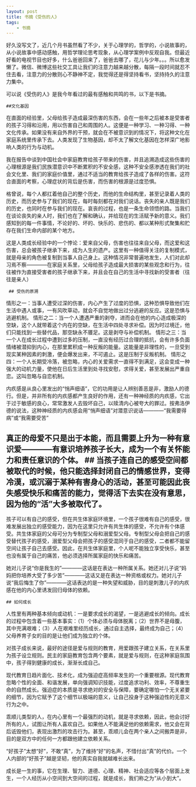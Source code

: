 ```yaml
---
layout: post
title: 书摘《受伤的人》
tags:
    - 书摘
---
```

 好久没写文了，近几个月书虽然看了不少，关于心理学的，哲学的，小说故事的，从小说故事中感动感触，用哲学理论思考现象，从心理学案例中反观自我。但最近好看的电视节目也好多，什么爸爸回来了，爸爸去哪了，花儿与少年。。。所以愈发懒了。微信、微博这些社交工具让我们的注意力越来越分散，每隔一段时间就忍不住去看，注意力的分散则心不静神不定，我觉得还是得坚持看书，坚持持久的注意力集中。
  
  
  可以说《受伤的人》是我今年看过的最有感触和共鸣的书，以下是书摘。
  
    ##文化基因
  
  在直面的经验里，父母给孩子造成最深伤害的东西，会在一些年之后被本是受害者的孩子习得和沿用，用以伤害自己和周围的人。这便是一种学习、一种习得、一种文化传承。如果没有来自外界的干预，就会在不被意识到的情况下，将这种文化在家庭系统里传承下去。人类发现了生物基因，却不太了解文化基因在怎样深广地影响人类的行为与动机。
  
  我在报告中谈到中国社会中家庭教育给孩子带来的伤害，并且追溯造成这些伤害的心理根源是我们民族潜意识中不断累积的不安全感，这种不安全感渗透在我们的社会文化里、我们的家庭价值里，通过不适当的教育给孩子造成了各样的伤害。这符合直面的考察，心理症状的背后是伤害，而伤害的根源是过度恐惧。
  
  格曾说，每个人都扛着他自己的整个历史，而他的生命结构里，甚至记录着人类的历史，而历史参与了我们的现在，每时每刻都在对我们说话。丧失的亲人既是我们的历史，也同时在参与我们的现在。哀丧的过程，也是一条生命领悟的路。当我们在谈论丧失的亲人时，我们也在了解和确认，并给现在的生活赋予新的意义。我们感知到的每一件事情，不论好的、坏的、快乐的、悲伤的、都以某种形式聚集和贮存在我们生命内部的某个地方。
   
   这是人类成长经验中的一个悖论：爱来自父母，伤害也往往来自父母，而这爱和这伤害，总会被孩子继承下来，成为人生的遗产。这里有一种值得关注的复制模式，就是母亲的角色被复制到当事人自己身上。这种情况非常普遍地发生，人们对此却习焉不察————在家庭关系里，父母给孩子造成最大损害的某些观念和行为，往往被作为直接受害者的孩子继承下来，并且会在自己的生活中寻找新的受害者（往往是亲人）

  
     ## 受伤的原溯
  
  情形之一：当事人遭受过深的伤害，内心产生了过度的恐惧，这种恐惧导致他们在生活中遇人或事，一有风吹草动，就会不自觉地做出过分逃避的反应。这是恐惧与逃避机制。
  情形之二：当一个人遭遇严重的剥夺，进而会在他的内心造成极深的空缺，这个人就带着这个内在的空缺，在生活中四处寻求补偿。因为时过境迁，他们只能找到一些替代品，那空缺永不餍足。这是剥夺与补偿机制。
  情形之三：当一个人在成长过程中遭到过多的压制，一直没有经历过合理的抵抗，会有许多负面情绪被潜抑到内心，在那里累积成一种反叛的能量。这能量是非理性的，一旦受到现实某种因素的刺激，便会爆发出来，不可遏止。这是压制于反叛机制。
  情形之四：一个人长期受冷落，被忽略，内心的关爱需求一直得不到满足，这会变成一种强大的动机力量，使他在日后生活里到处寻找安慰，求得关爱，甚至发展出严重自恋。这叫忽略与自恋机制。
    
   内疚感是从良心里发出的“悄声细语”，它的功用是让人辨别善恶是非，激励人的德行。但是，并非所有的内疚感都产生良好的作用，还有一种神经质的内疚感，它出于过于敏感的良心，常常激发人去毁坏自己，以赎清内心被夸大的罪过。按弗洛伊德的说法，这种神经质的内疚感会用“悄声细语”对潜意识说话————“我需要得病”或“我需要受苦” 
     
      
   ## 真正的母爱不只是出于本能，而且需要上升为一种有意识爱————有意识培养孩子长大，成为一个有关怀能力和责任意识的个体。 ## 当孩子连自己的感受空间都被取代的时候，他只能选择封闭自己的情感世界，变得冷漠，或沉溺于某种有害身心的活动，甚至可能因此丧失感受快乐和痛苦的能力，觉得活下去实在没有意思，因为他的“活”大多被取代了。
   
   孩子可以有自己的感受，但在共生体家庭环境里，一个孩子很难有自己的感受，很难发展出独立的感受能力，因为在这里只允许有共生体的感受，不允许有个体感受。共生体家庭的父母可分为专制型父母和溺爱型父母。专制型父母会把自己的感受替代孩子的感受，溺爱型父母会把孩子的感受混同于自己的感受，二者都不能留空间让孩子自己去感受。因此，在共生体家庭里，个人呢不能独立享受快乐，甚至也没有属于自己的痛苦，他必须选择所属家庭的快乐和痛苦。
   
   她对儿子说“你是我生的”————这话是在表达一种所属关系。她还对儿子说“妈妈把你培养大受了多少苦”————这话又是在表达一种资格或权力。她对儿子说“我后悔生了你”————这话表达的是一种失望和威胁，目的是刺激儿子的内疚感在他的内心里诱发回归母体的依赖。
   
    ## 如何成长
   
  人性里有两种基本倾向或动机：一是要求成长的渴望，一是逃避成长的倾向。成长的过程中包含着一些基本事实：（1）个体必须与母体脱离；（2）世界不是母腹，其中充满艰难；（3）人在艰难里经历成长，通过自主选择，最终成为自己；（4）父母养育子女的目的是让他们成为独立的个体。
  
  对孩子成长来说，最好的途径是爱与规则的教育，用爱跟孩子建立关系，在关系里为孩子设立规则。民主的家庭教育包含两个要素，就是爱与规则，在这种家庭氛围中，孩子得到健康的成长，渐渐长成自己。
  
  现代教育日趋片面化、技术化，成为强迫症高频率发生的一个重要根源。现代教育忽略个性的全面、和谐发展，单向强调知识技能，过度追求功利、效率，不尊重生命的自然成长。强迫症的本质是寻求绝对的安全与保障，要确定哪怕一个无关紧要的细节，因为它赋予了这个细节以极端的意义，让自己投身于这种强迫性的无意义行为之中。
  
  
  乖顺儿类型的人，在内心里有一个最强烈的动机，就是寻求依赖，因此，他会讨好所有的人，试图让所有人喜欢自己。如果他人不能满足他的依赖需求，他又会在背后诋毁他们，表现出激烈的攻击行为。甚至，乖顺儿会在两个亲人之间搬弄是非，目的是双方中的任何一方都跟他建立依赖关系。
   
  “好孩子”太想“好”，不敢“真”，为了维持“好”的名声，不惜付出“真”的代价。一个人内部的“好孩子”越是坚韧，他的真实自我就越难长出来。
   
   成长是一生的事，它在生理、智力、道德、心理、精神、社会适应等各个层面上发生，一个人经历从小空间到大空间的过程，就是成长，我们称之为“从小到大”。
   
   
  




